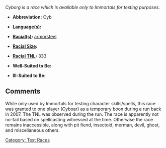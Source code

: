 *Cyborg is a race which is available only to Immortals for testing
purposes.*

-   **Abbreviation:** Cyb

<!-- -->

-   **[Language(s)](:Category:_Languages.md "wikilink"):**

<!-- -->

-   **[Racial(s)](:Category:_Racials.md "wikilink"):**
    [armorsteel](Racial_Armorsteel.md "wikilink")

<!-- -->

-   **[Racial Size](Racial_Size.md "wikilink"):**

<!-- -->

-   **[Racial TNL](Racial_TNL.md "wikilink"):** 333

<!-- -->

-   **Well-Suited to Be:**

<!-- -->

-   **Ill-Suited to Be:**

## Comments

While only used by Immortals for testing character skills/spells, this
race was granted to one player (Cyboar) as a temporary boon during a run
back in 2007. The TNL was observed during the run. The race is
apparently not no-fail based on spellcasting witnessed at the time.
Otherwise the race remains inaccessible, along with pit fiend,
insectoid, merman, devil, ghost, and miscellaneous others.

[Category: Test Races](Category:_Test_Races "wikilink")
